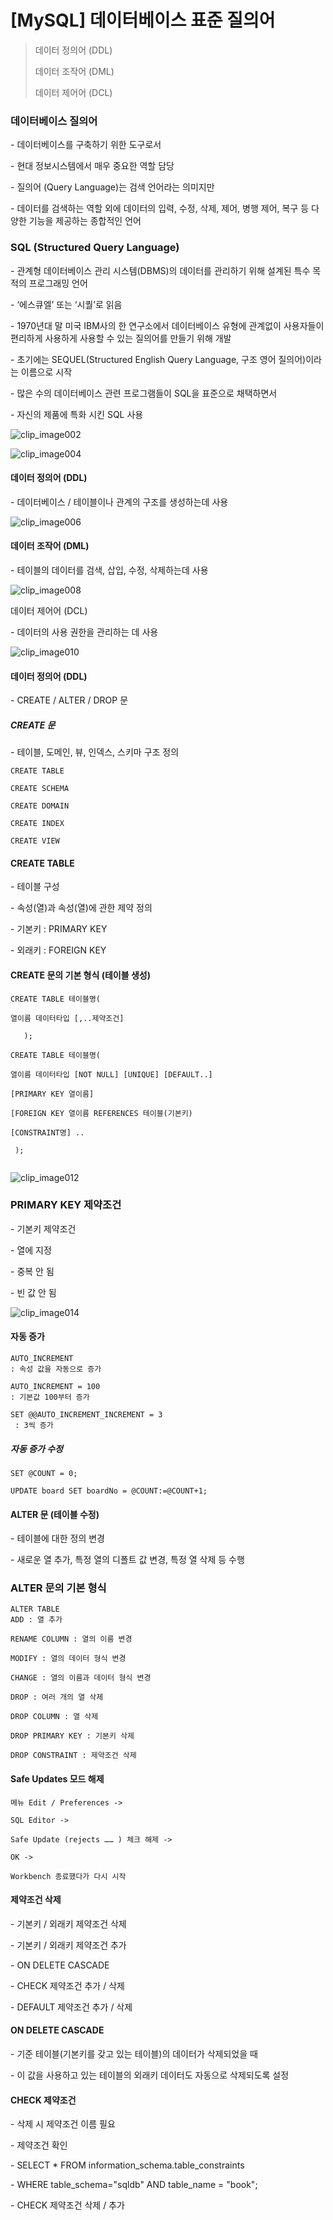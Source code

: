 

# [MySQL] 데이터베이스 표준 질의어 

 

> 데이터 정의어 (DDL)
>
> 데이터 조작어 (DML)
>
> 데이터 제어어 (DCL)

  

### 데이터베이스 질의어

\-   데이터베이스를 구축하기 위한 도구로서

\-   현대 정보시스템에서 매우 중요한 역할 담당

\-   질의어 (Query Language)는 검색 언어라는 의미지만

\-   데이터를 검색하는 역할 외에 데이터의 입력, 수정, 삭제, 제어, 병행 제어, 복구 등 다양한 기능을 제공하는 종합적인 언어

 

### SQL (Structured Query Language)

\-   관계형 데이터베이스 관리 시스템(DBMS)의 데이터를 관리하기 위해 설계된 특수 목적의 프로그래밍 언어

\-   ‘에스큐엘’ 또는 ‘시퀄’로 읽음

\-   1970년대 말 미국 IBM사의 한 연구소에서 데이터베이스 유형에 관계없이 사용자들이 편리하게 사용하게 사용할 수 있는 질의어를 만들기 위해 개발

\-   초기에는 SEQUEL(Structured English Query Language, 구조 영어 질의어)이라는 이름으로 시작

\-   많은 수의 데이터베이스 관련 프로그램들이 SQL을 표준으로 채택하면서 

\-   자신의 제품에 특화 시킨 SQL 사용

![clip_image002](https://user-images.githubusercontent.com/101630615/173404666-b2c86890-c3ab-4480-86de-bdb46e80d350.jpg)

![clip_image004](https://user-images.githubusercontent.com/101630615/173404671-8d69c3ed-e81a-42ec-93db-d83f8560472d.jpg)

 



#### 데이터 정의어 (DDL)

\-   데이터베이스 / 테이블이나 관계의 구조를 생성하는데 사용

![clip_image006](https://user-images.githubusercontent.com/101630615/173404674-08fcd673-dde5-48cc-84ef-941a747710aa.jpg)

#### 데이터 조작어 (DML)

\-   테이블의 데이터를 검색, 삽입, 수정, 삭제하는데 사용

![clip_image008](https://user-images.githubusercontent.com/101630615/173404679-1f4c1a39-ea44-4512-a0d8-d134c68348fa.jpg)

데이터 제어어 (DCL)

\-   데이터의 사용 권한을 관리하는 데 사용

![clip_image010](https://user-images.githubusercontent.com/101630615/173404682-1138ab6d-dedf-4c05-a5ec-a8cb51ceea53.jpg)

 

 

#### 데이터 정의어 (DDL)

\-   CREATE / ALTER / DROP 문

 

##### CREATE 문

\-   테이블, 도메인, 뷰, 인덱스, 스키마 구조 정의 

```
CREATE TABLE

CREATE SCHEMA

CREATE DOMAIN

CREATE INDEX

CREATE VIEW
```



#### CREATE TABLE

\-   테이블 구성

\-   속성(열)과 속성(열)에 관한 제약 정의

\-   기본키 : PRIMARY KEY

\-   외래키 : FOREIGN KEY

 

#### CREATE 문의 기본 형식 (테이블 생성)

```
CREATE TABLE 테이블명(

열이름 데이터타입 [,..제약조건]

   );
   
CREATE TABLE 테이블명(

열이름 데이터타입 [NOT NULL] [UNIQUE] [DEFAULT..]

[PRIMARY KEY 열이름]

[FOREIGN KEY 열이름 REFERENCES 테이블(기본키)  

[CONSTRAINT명] ..

 );
   
```



![clip_image012](https://user-images.githubusercontent.com/101630615/173404686-865c3b73-09f5-42a4-af36-3d5882d0940a.jpg)

 

### PRIMARY KEY 제약조건

\-   기본키 제약조건

\-   열에 지정

\-   중복 안 됨

\-   빈 값 안 됨

![clip_image014](https://user-images.githubusercontent.com/101630615/173404689-438d90b0-1a49-4b7d-92bb-c2a2fc310c80.jpg)



#### 자동 증가

```
AUTO_INCREMENT
: 속성 값을 자동으로 증가

AUTO_INCREMENT = 100 
: 기본값 100부터 증가

SET @@AUTO_INCREMENT_INCREMENT = 3
 : 3씩 증가
```



##### 자동 증가 수정

```
SET @COUNT = 0;

UPDATE board SET boardNo = @COUNT:=@COUNT+1;
```



#### ALTER 문 (테이블 수정)

\-   테이블에 대한 정의 변경

\-   새로운 열 추가, 특정 열의 디폴트 값 변경, 특정 열 삭제 등 수행

### ALTER 문의 기본 형식

```
ALTER TABLE
ADD : 열 추가

RENAME COLUMN : 열의 이름 변경

MODIFY : 열의 데이터 형식 변경

CHANGE : 열의 이름과 데이터 형식 변경

DROP : 여러 개의 열 삭제

DROP COLUMN : 열 삭제

DROP PRIMARY KEY : 기본키 삭제

DROP CONSTRAINT : 제약조건 삭제 
```



#### Safe Updates 모드 해제

```
메뉴 Edit / Preferences ->

SQL Editor ->

Safe Update (rejects …… ) 체크 해제 ->

OK ->

Workbench 종료했다가 다시 시작
```



#### 제약조건 삭제

  \- 기본키 / 외래키 제약조건 삭제

  \- 기본키 / 외래키 제약조건 추가

  \- ON DELETE CASCADE

  \- CHECK 제약조건 추가 / 삭제

  \- DEFAULT 제약조건 추가 / 삭제 

 

#### ON DELETE CASCADE 

\-   기준 테이블(기본키를 갖고 있는 테이블)의 데이터가 삭제되었을 때

\-   이 값을 사용하고 있는 테이블의 외래키 데이터도 자동으로 삭제되도록 설정

 

#### CHECK 제약조건

\-   삭제 시 제약조건 이름 필요

\-   제약조건 확인 

\-    SELECT * FROM information_schema.table_constraints

\-    WHERE table_schema="sqldb" AND table_name = "book"; 

\-   CHECK 제약조건 삭제 / 추가